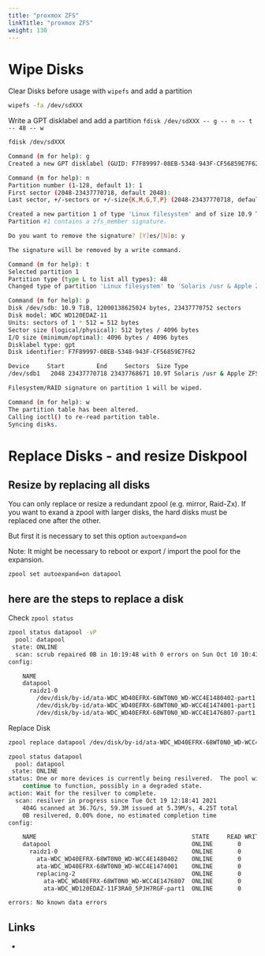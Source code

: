 ```yaml
---
title: "proxmox ZFS"
linkTitle: "proxmox ZFS"
weight: 130
---
```


# Wipe Disks

Clear Disks before usage with `wipefs` and add a partition

```sh
wipefs -fa /dev/sdXXX
```

Write a GPT disklabel and add a partition `fdisk /dev/sdXXX -- g -- n -- t -- 48 -- w`

```sh
fdisk /dev/sdXXX

Command (m for help): g
Created a new GPT disklabel (GUID: F7F89997-08EB-5348-943F-CF56859E7F62).

Command (m for help): n
Partition number (1-128, default 1): 1
First sector (2048-23437770718, default 2048): 
Last sector, +/-sectors or +/-size{K,M,G,T,P} (2048-23437770718, default 23437770718): 

Created a new partition 1 of type 'Linux filesystem' and of size 10.9 TiB.
Partition #1 contains a zfs_member signature.

Do you want to remove the signature? [Y]es/[N]o: y

The signature will be removed by a write command.

Command (m for help): t
Selected partition 1
Partition type (type L to list all types): 48
Changed type of partition 'Linux filesystem' to 'Solaris /usr & Apple ZFS'.

Command (m for help): p
Disk /dev/sdb: 10.9 TiB, 12000138625024 bytes, 23437770752 sectors
Disk model: WDC WD120EDAZ-11
Units: sectors of 1 * 512 = 512 bytes
Sector size (logical/physical): 512 bytes / 4096 bytes
I/O size (minimum/optimal): 4096 bytes / 4096 bytes
Disklabel type: gpt
Disk identifier: F7F89997-08EB-5348-943F-CF56859E7F62

Device     Start         End     Sectors  Size Type
/dev/sdb1   2048 23437770718 23437768671 10.9T Solaris /usr & Apple ZFS

Filesystem/RAID signature on partition 1 will be wiped.

Command (m for help): w
The partition table has been altered.
Calling ioctl() to re-read partition table.
Syncing disks.
```

# Replace Disks - and resize Diskpool

## Resize by replacing all disks

You can only replace or resize a redundant zpool (e.g. mirror, Raid-Zx). If you want to exand a zpool with larger disks, the hard disks must be replaced one after the other.

But first it is necessary to set this option `autoexpand=on`

Note: It might be necessary to reboot or export / import the pool for the expansion.

```sh
zpool set autoexpand=on datapool
```

## here are the steps to replace a disk

Check `zpool status`

```sh
zpool status datapool -vP
  pool: datapool
 state: ONLINE
  scan: scrub repaired 0B in 10:19:48 with 0 errors on Sun Oct 10 10:43:50 2021
config:

	NAME                                                                STATE     READ WRITE CKSUM
	datapool                                                            ONLINE       0     0     0
	  raidz1-0                                                          ONLINE       0     0     0
	    /dev/disk/by-id/ata-WDC_WD40EFRX-68WT0N0_WD-WCC4E1480402-part1  ONLINE       0     0     0
	    /dev/disk/by-id/ata-WDC_WD40EFRX-68WT0N0_WD-WCC4E1474001-part1  ONLINE       0     0     0
	    /dev/disk/by-id/ata-WDC_WD40EFRX-68WT0N0_WD-WCC4E1476807-part1  ONLINE       0     0     0
```

Replace Disk

```sh
zpool replace datapool /dev/disk/by-id/ata-WDC_WD40EFRX-68WT0N0_WD-WCC4E1476807-part1 /dev/disk/by-id/ata-WDC_WD120EDAZ-11F3RA0_5PJH7RGF-part1
```

```sh
zpool status datapool
  pool: datapool
 state: ONLINE
status: One or more devices is currently being resilvered.  The pool will
	continue to function, possibly in a degraded state.
action: Wait for the resilver to complete.
  scan: resilver in progress since Tue Oct 19 12:18:41 2021
	404G scanned at 36.7G/s, 59.3M issued at 5.39M/s, 4.25T total
	0B resilvered, 0.00% done, no estimated completion time
config:

	NAME                                            STATE     READ WRITE CKSUM
	datapool                                        ONLINE       0     0     0
	  raidz1-0                                      ONLINE       0     0     0
	    ata-WDC_WD40EFRX-68WT0N0_WD-WCC4E1480402    ONLINE       0     0     0
	    ata-WDC_WD40EFRX-68WT0N0_WD-WCC4E1474001    ONLINE       0     0     0
	    replacing-2                                 ONLINE       0     0     0
	      ata-WDC_WD40EFRX-68WT0N0_WD-WCC4E1476807  ONLINE       0     0     0
	      ata-WDC_WD120EDAZ-11F3RA0_5PJH7RGF-part1  ONLINE       0     0     0

errors: No known data errors
``` 

## Links

* 